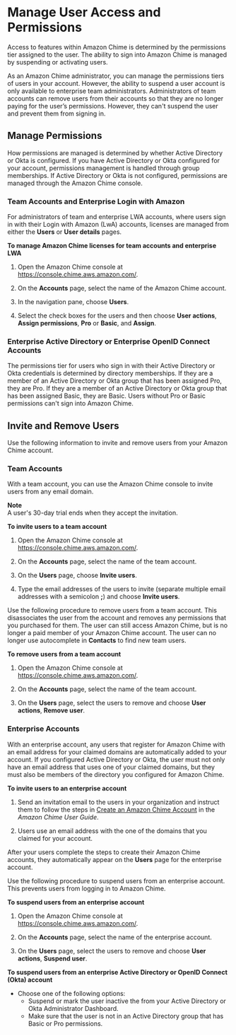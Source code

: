 # Manage User Access and Permissions<a name="manage-access"></a>

Access to features within Amazon Chime is determined by the permissions tier assigned to the user\. The ability to sign into Amazon Chime is managed by suspending or activating users\. 

As an Amazon Chime administrator, you can manage the permissions tiers of users in your account\. However, the ability to suspend a user account is only available to enterprise team administrators\. Administrators of team accounts can remove users from their accounts so that they are no longer paying for the user’s permissions\. However, they can't suspend the user and prevent them from signing in\. 

## Manage Permissions<a name="manage-licenses"></a>

How permissions are managed is determined by whether Active Directory or Okta is configured\. If you have Active Directory or Okta configured for your account, permissions management is handled through group memberships\. If Active Directory or Okta is not configured, permissions are managed through the Amazon Chime console\. 

### Team Accounts and Enterprise Login with Amazon<a name="manage-team-licenses"></a>

For administrators of team and enterprise LWA accounts, where users sign in with their Login with Amazon \(LwA\) accounts, licenses are managed from either the **Users** or **User details** pages\. 

**To manage Amazon Chime licenses for team accounts and enterprise LWA**

1. Open the Amazon Chime console at [https://console\.chime\.aws\.amazon\.com/](https://console.chime.aws.amazon.com)\.

1. On the **Accounts** page, select the name of the Amazon Chime account\.

1. In the navigation pane, choose **Users**\.

1. Select the check boxes for the users and then choose **User actions**, **Assign permissions**, **Pro** or **Basic**, and **Assign**\.

### Enterprise Active Directory or Enterprise OpenID Connect Accounts<a name="manage-AD-licenses"></a>

The permissions tier for users who sign in with their Active Directory or Okta credentials is determined by directory memberships\. If they are a member of an Active Directory or Okta group that has been assigned Pro, they are Pro\. If they are a member of an Active Directory or Okta group that has been assigned Basic, they are Basic\. Users without Pro or Basic permissions can't sign into Amazon Chime\.

## Invite and Remove Users<a name="invite-users-team"></a>

Use the following information to invite and remove users from your Amazon Chime account\.

### Team Accounts<a name="invite-team"></a>

With a team account, you can use the Amazon Chime console to invite users from any email domain\.

**Note**  
A user's 30\-day trial ends when they accept the invitation\.

**To invite users to a team account**

1. Open the Amazon Chime console at [https://console\.chime\.aws\.amazon\.com/](https://console.chime.aws.amazon.com)\.

1. On the **Accounts** page, select the name of the team account\.

1. On the **Users** page, choose **Invite users**\.

1. Type the email addresses of the users to invite \(separate multiple email addresses with a semicolon **;**\) and choose **Invite users**\.

Use the following procedure to remove users from a team account\. This disassociates the user from the account and removes any permissions that you purchased for them\. The user can still access Amazon Chime, but is no longer a paid member of your Amazon Chime account\. The user can no longer use autocomplete in **Contacts** to find new team users\.

**To remove users from a team account**

1. Open the Amazon Chime console at [https://console\.chime\.aws\.amazon\.com/](https://console.chime.aws.amazon.com)\.

1. On the **Accounts** page, select the name of the team account\.

1. On the **Users** page, select the users to remove and choose **User actions**, **Remove user**\.

### Enterprise Accounts<a name="invite-enterprise"></a>

With an enterprise account, any users that register for Amazon Chime with an email address for your claimed domains are automatically added to your account\. If you configured Active Directory or Okta, the user must not only have an email address that uses one of your claimed domains, but they must also be members of the directory you configured for Amazon Chime\.

**To invite users to an enterprise account**

1. Send an invitation email to the users in your organization and instruct them to follow the steps in [Create an Amazon Chime Account](https://docs.aws.amazon.com/chime/latest/ug/chime-create-account.html) in the *Amazon Chime User Guide*\.

1. Users use an email address with the one of the domains that you claimed for your account\.

After your users complete the steps to create their Amazon Chime accounts, they automatically appear on the **Users** page for the enterprise account\.

Use the following procedure to suspend users from an enterprise account\. This prevents users from logging in to Amazon Chime\.

**To suspend users from an enterprise account**

1. Open the Amazon Chime console at [https://console\.chime\.aws\.amazon\.com/](https://console.chime.aws.amazon.com)\.

1. On the **Accounts** page, select the name of the enterprise account\.

1. On the **Users** page, select the users to remove and choose **User actions**, **Suspend user**\.

**To suspend users from an enterprise Active Directory or OpenID Connect \(Okta\) account**
+ Choose one of the following options:
  + Suspend or mark the user inactive the  from your Active Directory or Okta Administrator Dashboard\.
  + Make sure that the user is not in an Active Directory group that has Basic or Pro permissions\.
